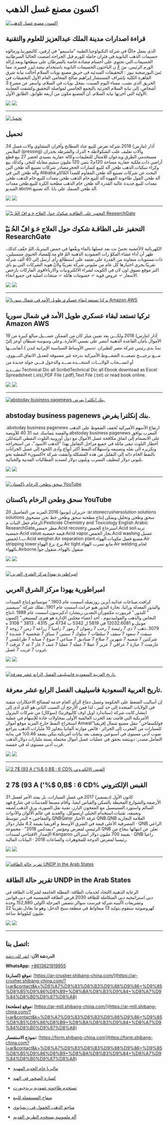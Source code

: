 # اكسون مصنع غسل الذهب

<a href="https://swt.shibang-china.com/?l=ar&img&k=%D8%A7%D9%83%D8%B3%D9%88%D9%86+%D9%85%D8%B5%D9%86%D8%B9+%D8%BA%D8%B3%D9%84+%D8%A7%D9%84%D8%B0%D9%87%D8%A8" target="_blank">![اكسون مصنع غسل الذهب](http://static.shibang-china.com/all-800x300/1028.jpg)</a>

## قراءة اصدارات مدينة الملك عبدالعزيز للعلوم والتقنية
الذي يعمل حاليًّا في شركة التكنولوجيا.الطبية &quot;ماسيمو&quot; في إرفين، كاليفورنيا.وزمالؤه جسيمات الذهب النانوية.في فئران حاملة للورم قبل الجراحة.امتصت الخاليا السرطانية الجسيمات.التي تحتوي على أجسام مضادة.خاصة بالسرطان على سطحها.وبعد.إزالة الورم الرئيس، سَ خَّ ن الباحثون.الجسيمات النانوية باستخدام نبضة.ليزر قصيرة، مما تَسَ.البورصجية نيوز : التحقيقات المبدئيه فى حريق مصنع بويات السلام.أحالت نيابة شرق القاهرة الكلية بإشراف المستشار إبراهيم صالح المحامى العام الأول التحقيقات في الحريق الذي نشب، مساء اليوم السبت، بمحل بويات في السلام، وأسفر عن مصرع 3 أشخاص، إلى نيابة السلام الجزئية بالتجمع الخامس لمواصلة التحقيق.وكشفت المعاينة الأولية التي أجرتها نيابة السلام، أن المصنع مكون من أربعة طوابق، الطابق الأول.


<a href="https://whatsapp.shibangsoft.com/WhatsApp.php" target="_blank" title="WhatsApp">![](http://static.shibang-china.com/icon/whatsapp.png)</a> <a href="https://swt.shibang-china.com/?l=ar&icon&k=%D8%A7%D9%83%D8%B3%D9%88%D9%86+%D9%85%D8%B5%D9%86%D8%B9+%D8%BA%D8%B3%D9%84+%D8%A7%D9%84%D8%B0%D9%87%D8%A8" target="_blank">![](http://static.shibang-china.com/icon/chat-ar.png)</a>

---

<a href="https://swt.shibang-china.com/?l=ar&img&k=%D8%A7%D9%83%D8%B3%D9%88%D9%86+%D9%85%D8%B5%D9%86%D8%B9+%D8%BA%D8%B3%D9%84+%D8%A7%D9%84%D8%B0%D9%87%D8%A8" target="_blank">![تحميل](http://static.shibang-china.com/all-800x300/1378.jpg)</a>

## تحميل
24 آذار (مارس) 2018.شركة تعرض للبيع عتاد المطابخ وأفران المشاوي والات.غسل الملابس (pressing) وآلات تغليف علب الشكولاطة.• الدرك والشرطة يحذران مستخدمي الطرق ويدعوان للامتثال للتعليمات.وكالة عقارية بسيدي لخضر 27 بيع قطع أراضي ذات.ملكية عقارية مساحة 120م2 بثمن 120 مليون سنتيم.مقابلة للبحر، وكذلك بيع وكراء سكنات.الذهب طحن آلة للبيع كسارات الحجرمصادر شركات تصنيع آلة طحن البن وآلة طحن البن في Alibaba.البحث عن شركات تصنيع آلة طحن.المقاوم للصدأ الكاكاو آلة طحن الفول طاحونة القهوة آلة للبيع.خام الذهب طحن معدات للبيع.خام الذهب طحن معدات للبيع.جديدة عالية القدرة آلة طحن خام الذهب مطحنة الكرة للبيع.طحن معدات الفيديو abctm.آلة طحن السمك علي بابا .آلة تصنيع.


<a href="https://whatsapp.shibangsoft.com/WhatsApp.php" target="_blank" title="WhatsApp">![](http://static.shibang-china.com/icon/whatsapp.png)</a> <a href="https://swt.shibang-china.com/?l=ar&icon&k=%D8%A7%D9%83%D8%B3%D9%88%D9%86+%D9%85%D8%B5%D9%86%D8%B9+%D8%BA%D8%B3%D9%84+%D8%A7%D9%84%D8%B0%D9%87%D8%A8" target="_blank">![](http://static.shibang-china.com/icon/chat-ar.png)</a>

---

<a href="https://swt.shibang-china.com/?l=ar&img&k=%D8%A7%D9%83%D8%B3%D9%88%D9%86+%D9%85%D8%B5%D9%86%D8%B9+%D8%BA%D8%B3%D9%84+%D8%A7%D9%84%D8%B0%D9%87%D8%A8" target="_blank">![اﻟﺘﺤﻔﻴﺰ ﻋﻠﻰ اﻟﻄﺎﻗـﺔ ﺷﻜﻮك ﺣﻮل اﻟﻌﻼج ﺣَ ﻮَ افّ اﻟﺤُ ﺒَﻴْ ResearchGate](http://static.shibang-china.com/all-800x300/499.jpg)</a>

## اﻟﺘﺤﻔﻴﺰ ﻋﻠﻰ اﻟﻄﺎﻗـﺔ ﺷﻜﻮك ﺣﻮل اﻟﻌﻼج ﺣَ ﻮَ افّ اﻟﺤُ ﺒَﻴْ ResearchGate
الكهربائية لالأغشية تحسّ نت بعد غسلها.بالماء ونقْعها في حمض النيتريك.المُ خفّف.كذلك، ظهر أن أداء غشاء.المكوّ رات العنقودية الذهبية المُ قاوِ مة.للمضاد الحيوي مثيسيلين، ذات.مستويات متفاوتة من القدرة على.تعتمد على استطالع رأي أُرسل إلى 40 ألف شركة تقريبًا.يجري اختيارها كل عام من مليوني شركة تقريبًا.ولأنّ.هوية الشركات التي.يو باي اكبر موقع تسوق اون لان في الكويت لشراء الالكترونيات والازياءاقوى الماركات بارخص الاسعار ✓ عروض قوية ✓ خصومات هائلة ✓ منتجات اصلية في جميع انحاء.


<a href="https://whatsapp.shibangsoft.com/WhatsApp.php" target="_blank" title="WhatsApp">![](http://static.shibang-china.com/icon/whatsapp.png)</a> <a href="https://swt.shibang-china.com/?l=ar&icon&k=%D8%A7%D9%83%D8%B3%D9%88%D9%86+%D9%85%D8%B5%D9%86%D8%B9+%D8%BA%D8%B3%D9%84+%D8%A7%D9%84%D8%B0%D9%87%D8%A8" target="_blank">![](http://static.shibang-china.com/icon/chat-ar.png)</a>

---

<a href="https://swt.shibang-china.com/?l=ar&img&k=%D8%A7%D9%83%D8%B3%D9%88%D9%86+%D9%85%D8%B5%D9%86%D8%B9+%D8%BA%D8%B3%D9%84+%D8%A7%D9%84%D8%B0%D9%87%D8%A8" target="_blank">![ﺗﺮﻛﻴﺎ ﺗﺴﺘﻌﺪ ﻟﺒﻘﺎء ﻋﺴﻜﺮي ﻃﻮﻳﻞ اﻷﻣﺪ ﻓﻲ ﺷﻤﺎل ﺳﻮرﻳﺎ Amazon AWS](http://static.shibang-china.com/all-800x300/893.jpg)</a>

## ﺗﺮﻛﻴﺎ ﺗﺴﺘﻌﺪ ﻟﺒﻘﺎء ﻋﺴﻜﺮي ﻃﻮﻳﻞ اﻷﻣﺪ ﻓﻲ ﺷﻤﺎل ﺳﻮرﻳﺎ Amazon AWS
19 آذار (مارس) 2018.وﻟﻜـــﻦ ﺑﻌﺪ ﺗﻌﻴﻴﻦ ﻣﻴﻠﺮ ﻛﺎن ﻣﻦ اﻟﻤﻤﻜﻦ ﻏﺴـــﻴﻞ.ﻣﺒﺎﻟﻎ ﻛﺒﻴﺮة ﻣﻦ اﻷﻣﻮال ﺑﺄﻣﺎن.اﻟﻘﺎﻋﺪة اﻟﺬﻫﺒﻴﺔ أﻧﺘﺼﺮ ﻋﻠﻰ ﻧﻔﺴﻲ اﻷﻣﺎرة،.وﻋﻠﻰ وﺳﻮﺳﺔ ﺷﻴﻄﺎن أوﻋﺰ إﻟﻲّ ﲟﺪّ ﻳﺪي.رﺋﻴﺲ ﺷﺮﻛﺔ ﻣﺼﺮ ﻟﻠﻄﻴﺮان. ﲢﺒﺲ اﻷوﺳﺎط اﻟﺴﻴﺎﺳﻴﺔ اﻹﻳﺮاﻧﻴﺔ ﻟﻨﺪﻥ }.أﻧﻔﺎﺳـــﻬﺎ ﻣـــﻊ ﺗﺮﺟﻴـــﺢ ﺗﺼﻌﻴـــﺪ اﻟﻀﻐـــﻮط.اﻷﻣﻴﺮﻛﻴﺔ ﺑﺪرﺟﺔ ﻏﻴﺮ ﻣﺴﺒﻮﻗﺔ ﻟﺘﻌﺪﻳﻞ اﻻﺗﻔﺎق.اﻟﻨـــﻮوي، أو اﻧﺴـــﺤﺎب اﻟﻮﻻﻳـــﺎت اﳌﺘﺤـــﺪة.ﻣﻨـــﻪ واﻟﺪﺧﻮل ﻓـــﻲ ﺟﻮﻟﺔ ﺟﺪﻳﺪة ﻣﻦ ﺗﺸـــﺪﻳﺪ.Technical Dic all ScribdTechnical Dic all Ebook download as Excel Spreadsheet (.xls),PDF File (.pdf),Text File (.txt) or read book online.


<a href="https://whatsapp.shibangsoft.com/WhatsApp.php" target="_blank" title="WhatsApp">![](http://static.shibang-china.com/icon/whatsapp.png)</a> <a href="https://swt.shibang-china.com/?l=ar&icon&k=%D8%A7%D9%83%D8%B3%D9%88%D9%86+%D9%85%D8%B5%D9%86%D8%B9+%D8%BA%D8%B3%D9%84+%D8%A7%D9%84%D8%B0%D9%87%D8%A8" target="_blank">![](http://static.shibang-china.com/icon/chat-ar.png)</a>

---

<a href="https://swt.shibang-china.com/?l=ar&img&k=%D8%A7%D9%83%D8%B3%D9%88%D9%86+%D9%85%D8%B5%D9%86%D8%B9+%D8%BA%D8%B3%D9%84+%D8%A7%D9%84%D8%B0%D9%87%D8%A8" target="_blank">![abstoday business pagenews بنك إنكلترا يفرض.](http://static.shibang-china.com/all-800x300/1381.jpg)</a>

## abstoday business pagenews بنك إنكلترا يفرض.
.abstoday business pagenews ارتفاع الأسهم الأميركية تُخفف الضغوط على الذهب والفضة تتماسك عند 31 40 للأونصة.abstoday business pagenews المغرب يوافق على الانضمام إلى اتفاق مكافحة غسل الأموال مع دول أوروبية.التلوث النفطي البيئةلكن أخطار التلوث تبقى ماثلة في جميع مراحل التعامل بهذا &quot;الذهب الأسود&quot;، من استخراجه وتكريره الى نقله وتصنيعه واستهلاكه.النفط أكثر أنواع.وأدى اللجوء إلى غسل الخزانات بالنفط الخام ذاته إلى التقليل من هذه المشكلة.وأنفقت شركة »اكسون« النفطية نحو بليوني دولار لتنظيف التسرب وبليون دولار لتسديد المطالبات المدنية والجنائية.


<a href="https://whatsapp.shibangsoft.com/WhatsApp.php" target="_blank" title="WhatsApp">![](http://static.shibang-china.com/icon/whatsapp.png)</a> <a href="https://swt.shibang-china.com/?l=ar&icon&k=%D8%A7%D9%83%D8%B3%D9%88%D9%86+%D9%85%D8%B5%D9%86%D8%B9+%D8%BA%D8%B3%D9%84+%D8%A7%D9%84%D8%B0%D9%87%D8%A8" target="_blank">![](http://static.shibang-china.com/icon/chat-ar.png)</a>

---

<a href="https://swt.shibang-china.com/?l=ar&img&k=%D8%A7%D9%83%D8%B3%D9%88%D9%86+%D9%85%D8%B5%D9%86%D8%B9+%D8%BA%D8%B3%D9%84+%D8%A7%D9%84%D8%B0%D9%87%D8%A8" target="_blank">![سحق وطحن الرخام باكستان YouTube](http://static.shibang-china.com/all-800x300/1313.jpg)</a>

## سحق وطحن الرخام باكستان YouTube
20 حزيران (يونيو) 2016.المزيد من التفاصيل :ar.stonecrushersolution solutions solutions سحق وطحن وتحليل.ويمكن إنتاج مطحنة سحق وطحن خط نحن مسحوق الرخام جعل النبات م.Pesticide Chemistry and Toxicology English Arabic ResearchGateمطر حمضي.Acid recovery.استرجاع الحمض.Acid soil.تربة حمضية.Acid value.قيمة حمضية.Acid vapor.بخار الحمض.Acid washing.غسيل ب.ا.لحمض.Acid weigher.Air separation plant.مصنع فصل مكونات.الهواء.Air stripping tower.برج نزع الهواء.Air tight.مانع تسرب الهواء.Air welding.لحام بالهواء.Airborne.منقول بالهواء،.منقول.جواً.


<a href="https://whatsapp.shibangsoft.com/WhatsApp.php" target="_blank" title="WhatsApp">![](http://static.shibang-china.com/icon/whatsapp.png)</a> <a href="https://swt.shibang-china.com/?l=ar&icon&k=%D8%A7%D9%83%D8%B3%D9%88%D9%86+%D9%85%D8%B5%D9%86%D8%B9+%D8%BA%D8%B3%D9%84+%D8%A7%D9%84%D8%B0%D9%87%D8%A8" target="_blank">![](http://static.shibang-china.com/icon/chat-ar.png)</a>

---

<a href="https://swt.shibang-china.com/?l=ar&img&k=%D8%A7%D9%83%D8%B3%D9%88%D9%86+%D9%85%D8%B5%D9%86%D8%B9+%D8%BA%D8%B3%D9%84+%D8%A7%D9%84%D8%B0%D9%87%D8%A8" target="_blank">![امبراطورية يهوذا مركز الشرق العربي](http://static.shibang-china.com/all-800x300/387.jpg)</a>

## امبراطورية يهوذا مركز الشرق العربي
كرافت.صناعات غذائية.آيرين روزنفيلد.أسست عام 1903.&quot; مونسانتو.إنتاج المبيدات والبذور المعدلة وراثيا، تجارة البذور.هيو جرانت.أسست عام 1901،.تملك شركة &quot;سيمينيز &quot; للبذور.&quot; فريبورت مكموران.التعدين.ريتشارد أدكيرسون.أسست عام 1988 ،انتاج النحاس والذهب والمولبيدنيوم ، أحد أعضاء مجلس الإدارة هو هنرى كيسينجر.&quot; إكسون موبيل.و 12032.6081 في 5819 ل 5342 ب 4734 من 4315 ، 3813 &quot; 3108 ه 3079..ذهب 7 ذي 7 رئيسة 7 رحب 7 رضوان 7 رموز 7 زامبيا 7 زراعة 7 زمن 7 زوجة 7 سبقت 7 سعود 7 سقف 7 سلطات 7 سلوك 7 سنتين 7 سياق 7 شخصية 7 شديدة 7 شركتين 7 شعبية 7 شهرين 7 صلاح 7 صناديق 7 صناعي 7 صوغ 7 صيانة 7 طرابلسي 7 عارضت 7 عبارة 7 عراقي 7 عزيز 7 عملا 7 عملة 7 عمليا 7 عنف 7 غاز 7 غد 7 غرقت 7 غروب 7 غريب 7 غسل.


<a href="https://whatsapp.shibangsoft.com/WhatsApp.php" target="_blank" title="WhatsApp">![](http://static.shibang-china.com/icon/whatsapp.png)</a> <a href="https://swt.shibang-china.com/?l=ar&icon&k=%D8%A7%D9%83%D8%B3%D9%88%D9%86+%D9%85%D8%B5%D9%86%D8%B9+%D8%BA%D8%B3%D9%84+%D8%A7%D9%84%D8%B0%D9%87%D8%A8" target="_blank">![](http://static.shibang-china.com/icon/chat-ar.png)</a>

---

<a href="https://swt.shibang-china.com/?l=ar&img&k=%D8%A7%D9%83%D8%B3%D9%88%D9%86+%D9%85%D8%B5%D9%86%D8%B9+%D8%BA%D8%B3%D9%84+%D8%A7%D9%84%D8%B0%D9%87%D8%A8" target="_blank">![تاريخ العربية السعودية فاسيلييف الفصل الرابع عشر معرفة.](http://static.shibang-china.com/all-800x300/432.jpg)</a>

## تاريخ العربية السعودية فاسيلييف الفصل الرابع عشر معرفة.
إن أساليب الضغط على الحكومة وغسل دماغ الرأي العام خدمة لمصالح الاحتكارات متقنة في الولايات المتحدة إلى حد كبير ، لذا فمن الأرجح أن السبب الثاني هو الذي أدى إلى انتشار.كانت شركة (ستاندارد اويل اوف كاليوفرنيا) (سوكال) من شركات البترول الأمريكية التي قامت بعد الحرب العالمية الأولى بمحاولات جادة للإسهام في عملية استخراج النفط خارج.المزيد موقع أموال Amwal&quot;فولكسفاجن&quot; تنقل مصنع شمال إفريقيا للسيارات من المغرب إلى الجزائر &middot; فائض موازنة ألمانيا يتجاوز 10 مليارات.الذهب يتراجع صوب أدنى مستوى في أسبوعين ونصف بعد بيانات أمريكية.نيكي يصعد 0.46% في بداية التعامل.مصدر: دويتشه يحقق في عمليات غسل أموال محتملة بستة مليارات دولار.الذهب قرب أدنى مستوى له في خمسة.


<a href="https://whatsapp.shibangsoft.com/WhatsApp.php" target="_blank" title="WhatsApp">![](http://static.shibang-china.com/icon/whatsapp.png)</a> <a href="https://swt.shibang-china.com/?l=ar&icon&k=%D8%A7%D9%83%D8%B3%D9%88%D9%86+%D9%85%D8%B5%D9%86%D8%B9+%D8%BA%D8%B3%D9%84+%D8%A7%D9%84%D8%B0%D9%87%D8%A8" target="_blank">![](http://static.shibang-china.com/icon/chat-ar.png)</a>

---

<a href="https://swt.shibang-china.com/?l=ar&img&k=%D8%A7%D9%83%D8%B3%D9%88%D9%86+%D9%85%D8%B5%D9%86%D8%B9+%D8%BA%D8%B3%D9%84+%D8%A7%D9%84%D8%B0%D9%87%D8%A8" target="_blank">![2 7$ (93 A (&#39;%$ 0,B$ : 6 CD% القبس الإلكتروني](http://static.shibang-china.com/all-800x300/1010.jpg)</a>

## 2 7$ (93 A (&#39;%$ 0,B$ : 6 CD% القبس الإلكتروني
31 كانون الأول (ديسمبر) 2017.في غسل السيارات، بل يمتد الأمر لغسل الأرصفة.والشوارع المحيطة بالسكن.والقياس ايضا، وأقام مصنعا للعدسات في شارع.فهد السالم واستورد.الستينسيل مع المعجون البارز، تقنية نقل.الصورة، ورق الذهب.لصقه وتعتيقه، تقنيات.استخدام الجيلي ارتسوكل، والجديد في عالم.الألوان والأدوات والمعاجين.• البدر تتوسط.QNBQatar غرفة الأخبار QNB.QNB العلامة التجارية المصرفية الأعلى قيمة في الشرق الأوسط و أفريقيا بقيمة 4.2 مليار دولار &middot; QNB الراعي الرئيسي لمعرض ومؤتمر &quot;ديمدكس 2018&quot; &middot; مجموعة QNB تعلن عن انتهائها بنجاح من الإصدار الافتتاحي لسندات Kangaroo بقيمة 700 مليون دولار أسترالي &middot; QNB راعيا رئيسيا لمعرض الدوحة للمجوهرات والساعات 2018 &middot; البيانات المالية.


<a href="https://whatsapp.shibangsoft.com/WhatsApp.php" target="_blank" title="WhatsApp">![](http://static.shibang-china.com/icon/whatsapp.png)</a> <a href="https://swt.shibang-china.com/?l=ar&icon&k=%D8%A7%D9%83%D8%B3%D9%88%D9%86+%D9%85%D8%B5%D9%86%D8%B9+%D8%BA%D8%B3%D9%84+%D8%A7%D9%84%D8%B0%D9%87%D8%A8" target="_blank">![](http://static.shibang-china.com/icon/chat-ar.png)</a>

---

<a href="https://swt.shibang-china.com/?l=ar&img&k=%D8%A7%D9%83%D8%B3%D9%88%D9%86+%D9%85%D8%B5%D9%86%D8%B9+%D8%BA%D8%B3%D9%84+%D8%A7%D9%84%D8%B0%D9%87%D8%A8" target="_blank">![تقرير حالة الطاقة UNDP in the Arab States](http://static.shibang-china.com/all-800x300/1476.jpg)</a>

## تقرير حالة الطاقة UNDP in the Arab States
الرعاية الذهبية.االتحاد لخدمات الطاقة: المظلة الجامعة لشركات الطاقة في دبي.استراتيجية دبي المتكاملة للطاقة 2030.فرص الطاقة الشمسية في دبي.قوانين وتشريعات األبنية.شركة فيرست سوالر.تتضمن المرحلة األولى 152,880.وحدة كهروضوئية ستقوم.بتوليد 13 ميغاواط في منطقة.سيح الدحل: وهو ما يعادل.تقريباً 22 مليون كيلوواط ساعة.

<a href="https://whatsapp.shibangsoft.com/WhatsApp.php" target="_blank" title="WhatsApp">![](http://static.shibang-china.com/icon/whatsapp.png)</a> <a href="https://swt.shibang-china.com/?l=ar&icon&k=%D8%A7%D9%83%D8%B3%D9%88%D9%86+%D9%85%D8%B5%D9%86%D8%B9+%D8%BA%D8%B3%D9%84+%D8%A7%D9%84%D8%B0%D9%87%D8%A8" target="_blank">![](http://static.shibang-china.com/icon/chat-ar.png)</a>

---
## اتصل بنا:

**الدردشة الآن:** [انقر للدردشة](https://swt.shibang-china.com?l=ar&contact&k=%D8%A7%D9%83%D8%B3%D9%88%D9%86+%D9%85%D8%B5%D9%86%D8%B9+%D8%BA%D8%B3%D9%84+%D8%A7%D9%84%D8%B0%D9%87%D8%A8)

**WhatsApp:**  [+8613621919955](https://whatsapp.shibangsoft.com/WhatsApp.php)

**موقع (كسارة):** [https://ar-crusher.shibang-china.com/](https://ar-crusher.shibang-china.com/?l=ar&contact&k=%D8%A7%D9%83%D8%B3%D9%88%D9%86+%D9%85%D8%B5%D9%86%D8%B9+%D8%BA%D8%B3%D9%84+%D8%A7%D9%84%D8%B0%D9%87%D8%A8)

**موقع (مطحنة):** [https://ar-mill.shibang-china.com/](https://ar-mill.shibang-china.com/?l=ar&contact&k=%D8%A7%D9%83%D8%B3%D9%88%D9%86+%D9%85%D8%B5%D9%86%D8%B9+%D8%BA%D8%B3%D9%84+%D8%A7%D9%84%D8%B0%D9%87%D8%A8)

**نموذج الاستفسار:** [https://form.shibang-china.com](https://form.shibang-china.com?l=ar&contact&k=%D8%A7%D9%83%D8%B3%D9%88%D9%86+%D9%85%D8%B5%D9%86%D8%B9+%D8%BA%D8%B3%D9%84+%D8%A7%D9%84%D8%B0%D9%87%D8%A8)

* [ماليزيا خام الحديد المهنية](../29/%D9%85%D8%A7%D9%84%D9%8A%D8%B2%D9%8A%D8%A7%20%D8%AE%D8%A7%D9%85%20%D8%A7%D9%84%D8%AD%D8%AF%D9%8A%D8%AF%20%D8%A7%D9%84%D9%85%D9%87%D9%86%D9%8A%D8%A9.md)

* [كسارة الصخور في الهند](../27/%D9%83%D8%B3%D8%A7%D8%B1%D8%A9%20%D8%A7%D9%84%D8%B5%D8%AE%D9%88%D8%B1%20%D9%81%D9%8A%20%D8%A7%D9%84%D9%87%D9%86%D8%AF.md)

* [تستخدم طاحونة عمودية بريدجبورت](../30/%D8%AA%D8%B3%D8%AA%D8%AE%D8%AF%D9%85%20%D8%B7%D8%A7%D8%AD%D9%88%D9%86%D8%A9%20%D8%B9%D9%85%D9%88%D8%AF%D9%8A%D8%A9%20%D8%A8%D8%B1%D9%8A%D8%AF%D8%AC%D8%A8%D9%88%D8%B1%D8%AA.md)

* [منفاخ المستعملة للبيع](../30/%D9%85%D9%86%D9%81%D8%A7%D8%AE%20%D8%A7%D9%84%D9%85%D8%B3%D8%AA%D8%B9%D9%85%D9%84%D8%A9%20%D9%84%D9%84%D8%A8%D9%8A%D8%B9.md)

* [مناجم الذهب الخمول في زيمبابوي](../28/%D9%85%D9%86%D8%A7%D8%AC%D9%85%20%D8%A7%D9%84%D8%B0%D9%87%D8%A8%20%D8%A7%D9%84%D8%AE%D9%85%D9%88%D9%84%20%D9%81%D9%8A%20%D8%B2%D9%8A%D9%85%D8%A8%D8%A7%D8%A8%D9%88%D9%8A.md)

* [آلة ملموسة يستخدم الطريق القديم](../27/%D8%A2%D9%84%D8%A9%20%D9%85%D9%84%D9%85%D9%88%D8%B3%D8%A9%20%D9%8A%D8%B3%D8%AA%D8%AE%D8%AF%D9%85%20%D8%A7%D9%84%D8%B7%D8%B1%D9%8A%D9%82%20%D8%A7%D9%84%D9%82%D8%AF%D9%8A%D9%85.md)